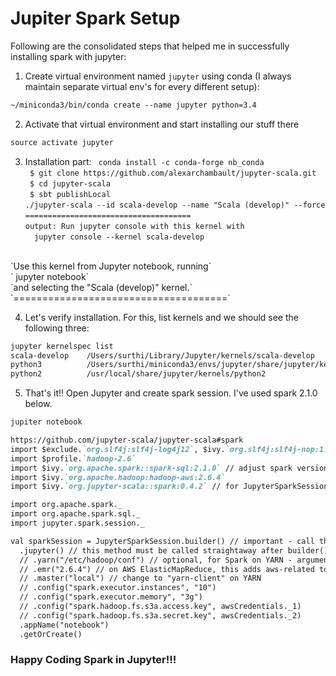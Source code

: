 # Jupiter Spark Setup

Following are the consolidated steps that helped me in successfully installing spark with jupyter:
1. Create virtual environment named `jupyter` using conda (I always maintain separate virtual env's for every different setup):
```markdown
~/miniconda3/bin/conda create --name jupyter python=3.4
```

2. Activate that virtual environment and start installing our stuff there
```markdown
source activate jupyter
```

3. Installation part:
` conda install -c conda-forge nb_conda`<br/>
` $ git clone https://github.com/alexarchambault/jupyter-scala.git`<br/>
` $ cd jupyter-scala`<br/>
` $ sbt publishLocal`<br/>
`./jupyter-scala --id scala-develop --name "Scala (develop)" --force`<br/>
`=====================================`<br/>
`output: Run jupyter console with this kernel with`<br/>
`  jupyter console --kernel scala-develop`<br/>
<br/>
`Use this kernel from Jupyter notebook, running`<br/>
`  jupyter notebook`<br/>
`and selecting the "Scala (develop)" kernel.`<br/>
`=====================================`

4. Let's verify installation. For this, list kernels and we should see the following three: 
```markdown
jupyter kernelspec list
scala-develop    /Users/surthi/Library/Jupyter/kernels/scala-develop
python3          /Users/surthi/miniconda3/envs/jupyter/share/jupyter/kernels/python3
python2          /usr/local/share/jupyter/kernels/python2
```

5. That's it!! Open Jupyter and create spark session. I've used spark 2.1.0 below.

```markdown
jupiter notebook

https://github.com/jupyter-scala/jupyter-scala#spark
import $exclude.`org.slf4j:slf4j-log4j12`, $ivy.`org.slf4j:slf4j-nop:1.7.21` // for cleaner logs
import $profile.`hadoop-2.6`
import $ivy.`org.apache.spark::spark-sql:2.1.0` // adjust spark version - spark >= 2.0
import $ivy.`org.apache.hadoop:hadoop-aws:2.6.4`
import $ivy.`org.jupyter-scala::spark:0.4.2` // for JupyterSparkSession (SparkSession aware of the jupyter-scala kernel)

import org.apache.spark._
import org.apache.spark.sql._
import jupyter.spark.session._

val sparkSession = JupyterSparkSession.builder() // important - call this rather than SparkSession.builder()
  .jupyter() // this method must be called straightaway after builder()
  // .yarn("/etc/hadoop/conf") // optional, for Spark on YARN - argument is the Hadoop conf directory
  // .emr("2.6.4") // on AWS ElasticMapReduce, this adds aws-related to the spark jar list
  // .master("local") // change to "yarn-client" on YARN
  // .config("spark.executor.instances", "10")
  // .config("spark.executor.memory", "3g")
  // .config("spark.hadoop.fs.s3a.access.key", awsCredentials._1)
  // .config("spark.hadoop.fs.s3a.secret.key", awsCredentials._2)
  .appName("notebook")
  .getOrCreate()
  ```
  
###  Happy Coding Spark in Jupyter!!!
